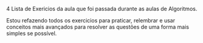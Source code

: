 4 Lista de Exericios da aula que foi passada durante as aulas de Algoritmos.

Estou refazendo todos os exercicios para praticar, relembrar e usar conceitos mais avançados para resolver as questões de uma forma mais simples se possível. 
